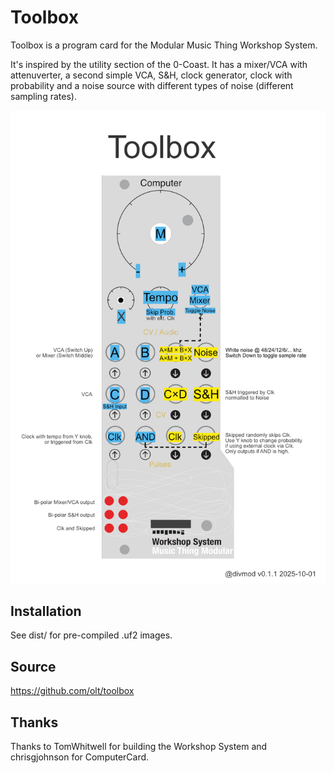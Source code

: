 Toolbox
=======

Toolbox is a program card for the Modular Music Thing Workshop System.

It's inspired by the utility section of the 0-Coast. It has a mixer/VCA with attenuverter, a second simple VCA, S&H, clock generator, clock with probability and a noise source with different types of noise (different sampling rates).

![Toolbox](docs/toolbox.png)


Installation
------------

See dist/ for pre-compiled .uf2 images.

Source
------

https://github.com/olt/toolbox

Thanks
------

Thanks to TomWhitwell for building the Workshop System and chrisgjohnson for ComputerCard.
